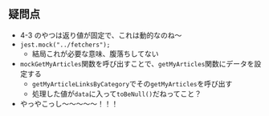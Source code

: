## 疑問点

- 4-3 のやつは返り値が固定で、これは動的なのね〜
- `jest.mock("../fetchers");`
  - 結局これが必要な意味、腹落ちしてない
- `mockGetMyArticles`関数を呼び出すことで、`getMyArticles`関数にデータを設定する
  - `getMyArticleLinksByCategory`でその`getMyArticles`を呼び出す
  - 処理した値が`data`に入って`toBeNull()`だねってこと？
- やっやこっし〜〜〜〜〜！！！
